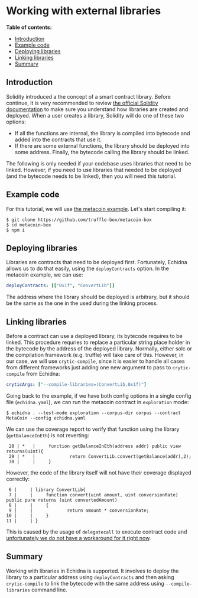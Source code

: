 # Working with external libraries

**Table of contents:**

- [Introduction](#introduction)
- [Example code](#example-code)
- [Deploying libraries](#deploying-libraries)
- [Linking libraries](#linking-libraries)
- [Summary](#summary)

## Introduction

Solidity introduced a the concept of a smart contract library. Before continue, it is very recommended to review [the official Solidity documentation](https://docs.soliditylang.org/en/v0.8.19/contracts.html#libraries) to make sure
you understand how libraries are created and deployed. When a user creates a library, Solidity will do one of these two options:

- If all the functions are internal, the library is compiled into bytecode and added into the contracts that use it.
- If there are some external functions, the library should be deployed into some address. Finally, the bytecode calling the library should be linked.

The following is only needed if your codebase uses libraries that need to be linked. However, if you need to use libraries that needed to be deployed (and the bytecode needs to be linked), then you will need this tutorial.

## Example code

For this tutorial, we will use [the metacoin example](https://github.com/truffle-box/metacoin-box). Let's start compiling it:

```
$ git clone https://github.com/truffle-box/metacoin-box
$ cd metacoin-box
$ npm i
```

## Deploying libraries

Libraries are contracts that need to be deployed first. Fortunately, Echidna allows us to do that easily, using the `deployContracts` option. In the metacoin example, we can use:

```yaml
deployContracts: [["0x1f", "ConvertLib"]]
```

The address where the library should be deployed is arbitrary, but it should be the same as the one in the used during the linking process.

## Linking libraries

Before a contract can use a deployed library, its bytecode requires to be linked. This procedure requries to replace a particular string place holder
in the bytecode by the address of the deployed library. Normally, either solc or the compilation framework (e.g. truffle) will take care of this.
However, in our case, we will use `crytic-compile`, since it is easier to handle all cases from different frameworks just adding one new argument
to pass to `crytic-compile` from Echidna:

```yaml
cryticArgs: ["--compile-libraries=(ConvertLib,0x1f)"]
```

Going back to the example, if we have both config options in a single config file (`echidna.yaml`), we can run the metacoin contract 
in `exploration` mode:

```
$ echidna . --test-mode exploration --corpus-dir corpus --contract MetaCoin --config echidna.yaml
```

We can use the coverage report to verify that function using the library (`getBalanceInEth`) is not reverting:

```
 28 | *   |     function getBalanceInEth(address addr) public view returns(uint){
 29 | *   |             return ConvertLib.convert(getBalance(addr),2);
 30 |     |     }
```

However, the code of the library itself will not have their coverage displayed correctly:

```
 6 |     | library ConvertLib{
 7 |     |     function convert(uint amount, uint conversionRate) public pure returns (uint convertedAmount)
 8 |     |     {
 9 |     |             return amount * conversionRate;
10 |     |     }
11 |     | }
```

This is caused by the usage of `delegatecall` to execute contract code and [unfortunately we do not have a workaround for it right now](https://github.com/crytic/echidna/issues/1042).

## Summary

Working with libraries in Echidna is supported. It involves to deploy the library to a particular address using `deployContracts` and then asking `crytic-compile` to link the bytecode with the same address using `--compile-libraries` command line.
